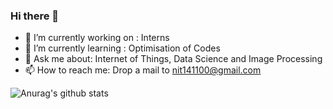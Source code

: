 ### Hi there 👋

- 🔭 I’m currently working on : Interns
- 🌱 I’m currently learning : Optimisation of Codes
- 💬 Ask me about: Internet of Things, Data Science and Image Processing
- 📫 How to reach me: Drop a mail to nit141100@gmail.com

![Anurag's github stats](https://github-readme-stats.vercel.app/api?username=NithinEiswar&hide=stars,prs,issues&show_icons=true&theme=radical&count_private=true)
<!---[![Top Langs](https://github-readme-stats.vercel.app/api/top-langs/?username=NithinEiswar)](https://github.com/NithinEiswar/github-readme-stats&layout=compact) --->
